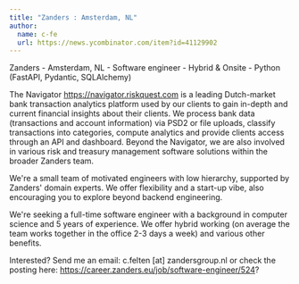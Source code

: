 ```yaml
---
title: "Zanders : Amsterdam, NL"
author:
  name: c-fe
  url: https://news.ycombinator.com/item?id=41129902
---
```

Zanders - Amsterdam, NL - Software engineer - Hybrid &amp; Onsite - Python (FastAPI, Pydantic, SQLAlchemy)

The Navigator <a href="https:&#x2F;&#x2F;navigator.riskquest.com" rel="nofollow">https:&#x2F;&#x2F;navigator.riskquest.com</a> is a leading Dutch-market bank transaction analytics platform used by our clients to gain in-depth and current financial insights about their clients. We process bank data (transactions and account information) via PSD2 or file uploads, classify transactions into categories, compute analytics and provide clients access through an API and dashboard. Beyond the Navigator, we are also involved in various risk and treasury management software solutions within the broader Zanders team.

We&#x27;re a small team of motivated engineers with low hierarchy, supported by Zanders&#x27; domain experts. We offer flexibility and a start-up vibe, also encouraging you to explore beyond backend engineering.

We&#x27;re seeking a full-time software engineer with a background in computer science and 5 years of experience. We offer hybrid working (on average the team works together in the office 2-3 days a week) and various other benefits.

Interested? Send me an email:  c.felten [at] zandersgroup.nl or check the posting here: <a href="https:&#x2F;&#x2F;career.zanders.eu&#x2F;job&#x2F;software-engineer&#x2F;524" rel="nofollow">https:&#x2F;&#x2F;career.zanders.eu&#x2F;job&#x2F;software-engineer&#x2F;524</a>?
